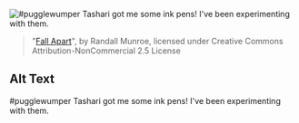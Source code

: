 ![#pugglewumper Tashari got me some ink pens!  I've been experimenting with them.](https://imgs.xkcd.com/comics/fall_apart.jpg)
> "[Fall Apart](https://xkcd.com/98/)", by Randall Munroe, licensed under Creative Commons Attribution-NonCommercial 2.5 License

## Alt Text
#pugglewumper Tashari got me some ink pens!  I've been experimenting with them.
